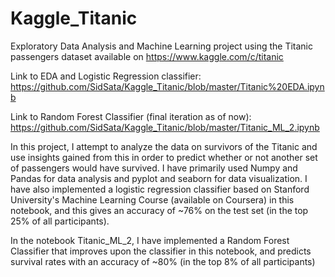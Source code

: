 # Kaggle_Titanic
Exploratory Data Analysis and Machine Learning project using the Titanic passengers dataset available on https://www.kaggle.com/c/titanic

Link to EDA and Logistic Regression classifier: https://github.com/SidSata/Kaggle_Titanic/blob/master/Titanic%20EDA.ipynb

Link to Random Forest Classifier (final iteration as of now): https://github.com/SidSata/Kaggle_Titanic/blob/master/Titanic_ML_2.ipynb

In this project, I attempt to analyze the data on survivors of the Titanic and use insights gained from this in order to predict whether or not another set of passengers would have survived. I have primarily used Numpy and Pandas for data analysis and pyplot and seaborn for data visualization. I have also implemented a logistic regression classifier based on Stanford University's Machine Learning Course (available on Coursera) in this notebook, and this gives an accuracy of ~76% on the test set (in the top 25% of all participants). 

In the notebook Titanic_ML_2, I have implemented a Random Forest Classifier that improves upon the classifier in this notebook, and predicts survival rates with an accuracy of ~80% (in the top 8% of all participants)
